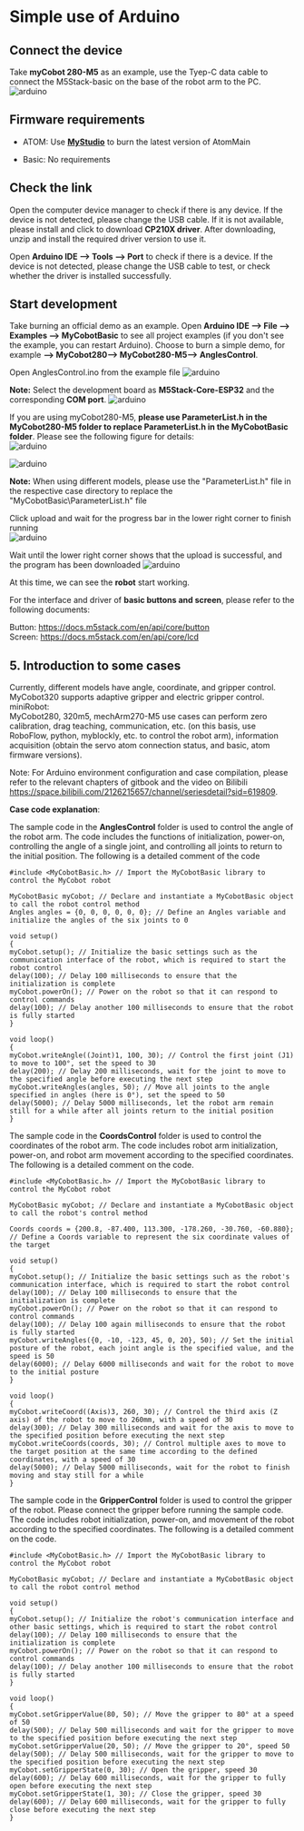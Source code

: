 # Simple use of Arduino

## Connect the device

Take **myCobot 280-M5** as an example, use the Tyep-C data cable to connect the M5Stack-basic on the base of the robot arm to the PC.
![arduino](../../../resources/3-FunctionsAndApplications/6.developmentGuide/Arduino/howToUse/10-2-1-001.jpg)

## Firmware requirements

* ATOM: Use [**MyStudio**](../4-BasicApplication/README.md) to burn the latest version of AtomMain

* Basic: No requirements

## Check the link

Open the computer device manager to check if there is any device. If the device is not detected, please change the USB cable. If it is not available, please install and click to download **CP210X driver**. After downloading, unzip and install the required driver version to use it.

Open **Arduino IDE --> Tools --> Port** to check if there is a device. If the device is not detected, please change the USB cable to test, or check whether the driver is installed successfully.

## Start development

Take burning an official demo as an example. Open **Arduino IDE --> File --> Examples --> MyCobotBasic** to see all project examples (if you don't see the example, you can restart Arduino). Choose to burn a simple demo, for example **--> MyCobot280--> MyCobot280-M5--> AnglesControl**.

Open AnglesControl.ino from the example file
![arduino](../../../resources/3-FunctionsAndApplications/6.developmentGuide/Arduino/howToUse/10-2-4-001.png)

**Note:** Select the development board as **M5Stack-Core-ESP32** and the corresponding **COM port**.
![arduino](../../../resources/3-FunctionsAndApplications/6.developmentGuide/Arduino/howToUse/10-2-4-002.png)

If you are using myCobot280-M5, **please use ParameterList.h in the MyCobot280-M5 folder to replace ParameterList.h in the MyCobotBasic folder**. Please see the following figure for details:<br>
![arduino](../../../resources/3-FunctionsAndApplications/6.developmentGuide/Arduino/howToUse/10-2-4-003.png)

![arduino](../../../resources/3-FunctionsAndApplications/6.developmentGuide/Arduino/howToUse/10-2-4-004.png)

**Note:** When using different models, please use the "ParameterList.h" file in the respective case directory to replace the "MyCobotBasic\ParameterList.h" file

Click upload and wait for the progress bar in the lower right corner to finish running<br>
![arduino](../../../resources/3-FunctionsAndApplications/6.developmentGuide/Arduino/howToUse/10-2-4-005.png)

Wait until the lower right corner shows that the upload is successful, and the program has been downloaded
![arduino](../../../resources/3-FunctionsAndApplications/6.developmentGuide/Arduino/howToUse/10-2-4-006.png)

At this time, we can see the **robot** start working.

For the interface and driver of **basic buttons and screen**, please refer to the following documents:<br>

Button: https://docs.m5stack.com/en/api/core/button <br>
Screen: https://docs.m5stack.com/en/api/core/lcd <br>

## 5. Introduction to some cases
Currently, different models have angle, coordinate, and gripper control. MyCobot320 supports adaptive gripper and electric gripper control. <br>
miniRobot: <br>
MyCobot280, 320m5, mechArm270-M5 use cases can perform zero calibration, drag teaching, communication, etc. (on this basis, use RoboFlow, python, myblockly, etc. to control the robot arm), information acquisition (obtain the servo atom connection status, and basic, atom firmware versions). <br>

Note: For Arduino environment configuration and case compilation, please refer to the relevant chapters of gitbook and the video on Bilibili https://space.bilibili.com/2126215657/channel/seriesdetail?sid=619809.

**Case code explanation**:

The sample code in the **AnglesControl** folder is used to control the angle of the robot arm. The code includes the functions of initialization, power-on, controlling the angle of a single joint, and controlling all joints to return to the initial position. The following is a detailed comment of the code

```arduino
#include <MyCobotBasic.h> // Import the MyCobotBasic library to control the MyCobot robot

MyCobotBasic myCobot; // Declare and instantiate a MyCobotBasic object to call the robot control method
Angles angles = {0, 0, 0, 0, 0, 0}; // Define an Angles variable and initialize the angles of the six joints to 0

void setup()
{
myCobot.setup(); // Initialize the basic settings such as the communication interface of the robot, which is required to start the robot control
delay(100); // Delay 100 milliseconds to ensure that the initialization is complete
myCobot.powerOn(); // Power on the robot so that it can respond to control commands
delay(100); // Delay another 100 milliseconds to ensure that the robot is fully started
}

void loop()
{
myCobot.writeAngle((Joint)1, 100, 30); // Control the first joint (J1) to move to 100°, set the speed to 30
delay(200); // Delay 200 milliseconds, wait for the joint to move to the specified angle before executing the next step
myCobot.writeAngles(angles, 50); // Move all joints to the angle specified in angles (here is 0°), set the speed to 50
delay(5000); // Delay 5000 milliseconds, let the robot arm remain still for a while after all joints return to the initial position
}
```

The sample code in the **CoordsControl** folder is used to control the coordinates of the robot arm. The code includes robot arm initialization, power-on, and robot arm movement according to the specified coordinates. The following is a detailed comment on the code.

```
#include <MyCobotBasic.h> // Import the MyCobotBasic library to control the MyCobot robot

MyCobotBasic myCobot; // Declare and instantiate a MyCobotBasic object to call the robot's control method

Coords coords = {200.8, -87.400, 113.300, -178.260, -30.760, -60.880}; // Define a Coords variable to represent the six coordinate values ​​of the target

void setup()
{
myCobot.setup(); // Initialize the basic settings such as the robot's communication interface, which is required to start the robot control
delay(100); // Delay 100 milliseconds to ensure that the initialization is complete
myCobot.powerOn(); // Power on the robot so that it can respond to control commands
delay(100); // Delay 100 again milliseconds to ensure that the robot is fully started
myCobot.writeAngles({0, -10, -123, 45, 0, 20}, 50); // Set the initial posture of the robot, each joint angle is the specified value, and the speed is 50
delay(6000); // Delay 6000 milliseconds and wait for the robot to move to the initial posture
}

void loop()
{
myCobot.writeCoord((Axis)3, 260, 30); // Control the third axis (Z axis) of the robot to move to 260mm, with a speed of 30
delay(300); // Delay 300 milliseconds and wait for the axis to move to the specified position before executing the next step
myCobot.writeCoords(coords, 30); // Control multiple axes to move to the target position at the same time according to the defined coordinates, with a speed of 30
delay(5000); // Delay 5000 milliseconds, wait for the robot to finish moving and stay still for a while
}
```

The sample code in the **GripperControl** folder is used to control the gripper of the robot. Please connect the gripper before running the sample code. The code includes robot initialization, power-on, and movement of the robot according to the specified coordinates. The following is a detailed comment on the code.
```
#include <MyCobotBasic.h> // Import the MyCobotBasic library to control the MyCobot robot

MyCobotBasic myCobot; // Declare and instantiate a MyCobotBasic object to call the robot control method

void setup()
{
myCobot.setup(); // Initialize the robot's communication interface and other basic settings, which is required to start the robot control
delay(100); // Delay 100 milliseconds to ensure that the initialization is complete
myCobot.powerOn(); // Power on the robot so that it can respond to control commands
delay(100); // Delay another 100 milliseconds to ensure that the robot is fully started
}

void loop()
{
myCobot.setGripperValue(80, 50); // Move the gripper to 80° at a speed of 50
delay(500); // Delay 500 milliseconds and wait for the gripper to move to the specified position before executing the next step
myCobot.setGripperValue(20, 50); // Move the gripper to 20°, speed 50
delay(500); // Delay 500 milliseconds, wait for the gripper to move to the specified position before executing the next step
myCobot.setGripperState(0, 30); // Open the gripper, speed 30
delay(600); // Delay 600 milliseconds, wait for the gripper to fully open before executing the next step
myCobot.setGripperState(1, 30); // Close the gripper, speed 30
delay(600); // Delay 600 milliseconds, wait for the gripper to fully close before executing the next step
}
```
